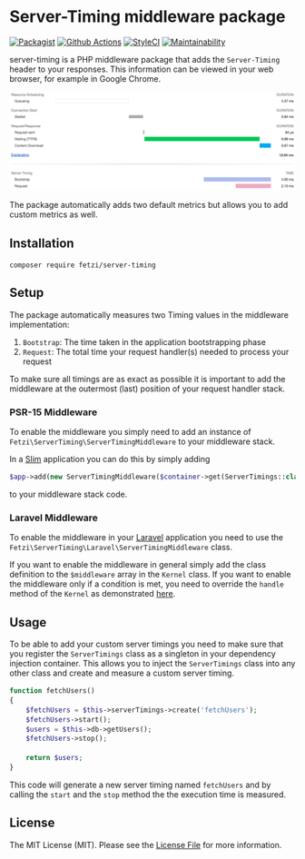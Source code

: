 # Server-Timing middleware package

[![Packagist](https://img.shields.io/packagist/v/fetzi/server-timing.svg?style=flat-square)](https://packagist.org/packages/fetzi/server-timing)
[![Github Actions](https://github.com/fetzi/server-timing/workflows/Build/badge.svg)](https://github.com/fetzi/server-timing/actions)
[![StyleCI](https://github.styleci.io/repos/226304794/shield?branch=master)](https://github.styleci.io/repos/226304794)
[![Maintainability](https://api.codeclimate.com/v1/badges/2c7c70c0e2d41962167c/maintainability)](https://codeclimate.com/github/fetzi/server-timing/maintainability)

server-timing is a PHP middleware package that adds the `Server-Timing` header to your responses. This information can be viewed in your web browser, for example in Google Chrome.

![](static/server-timing.png)

The package automatically adds two default metrics but allows you to add custom metrics as well.

## Installation

```
composer require fetzi/server-timing
```

## Setup
The package automatically measures two Timing values in the middleware implementation:

1. `Bootstrap`: The time taken in the application bootstrapping phase
2. `Request`: The total time your request handler(s) needed to process your request

To make sure all timings are as exact as possible it is important to add the middleware at the outermost (last) position of your request handler stack.

### PSR-15 Middleware
To enable the middleware you simply need to add an instance of `Fetzi\ServerTiming\ServerTimingMiddleware` to your middleware stack.

In a [Slim](http://www.slimframework.com/) application you can do this by simply adding

```php
$app->add(new ServerTimingMiddleware($container->get(ServerTimings::class)));
```

to your middleware stack code.

### Laravel Middleware

To enable the middleware in your [Laravel](https://laravel.com/) application you need to use the `Fetzi\ServerTiming\Laravel\ServerTimingMiddleware` class.

If you want to enable the middleware in general simply add the class definition to the `$middleware` array in the `Kernel` class. If you want to enable the middleware only if a condition is met, you need to override the `handle` method of the `Kernel` as demonstrated [here](https://paste.laravel.io/KkeVq).

## Usage

To be able to add your custom server timings you need to make sure that you register the `ServerTimings` class as a singleton in your dependency injection container. This allows you to inject the `ServerTimings` class into any other class and create and measure a custom server timing.

```php
function fetchUsers()
{
    $fetchUsers = $this->serverTimings->create('fetchUsers');
    $fetchUsers->start();
    $users = $this->db->getUsers();
    $fetchUsers->stop();

    return $users;
}
```

This code will generate a new server timing named `fetchUsers` and by calling the `start` and the `stop` method the the execution time is measured.

## License

The MIT License (MIT). Please see the [License File](LICENSE) for more information.